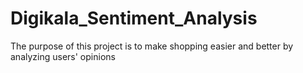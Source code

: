 # Digikala_Sentiment_Analysis
The purpose of this project is to make shopping easier and better by analyzing users' opinions
